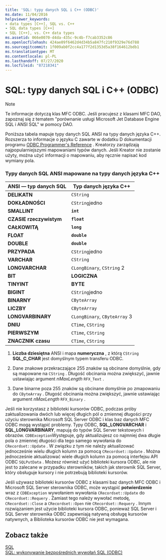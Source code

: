 ```yaml
---
title: 'SQL: typy danych SQL i C++ (ODBC)'
ms.date: 11/04/2016
helpviewer_keywords:
- data types [C++], SQL vs. C++
- SQL data types [C++]
- SQL [C++], vs. C++ data types
ms.assetid: 066e0070-d4da-435c-9c4b-f7cab3352c86
ms.openlocfilehash: 424ae09f6462d4d34b5a847fc210f9329e76d788
ms.sourcegitcommit: 1f009ab0f2cc4a177f2d1353d5a38f164612bdb1
ms.translationtype: MT
ms.contentlocale: pl-PL
ms.lasthandoff: 07/27/2020
ms.locfileid: "87218341"
---
```

# <a name="sql-sql-and-c-data-types-odbc"></a>SQL: typy danych SQL i C++ (ODBC)

> [!NOTE]
> Te informacje dotyczą klas MFC ODBC. Jeśli pracujesz z klasami MFC DAO, zapoznaj się z tematem "porównanie usługi Microsoft Jet Database Engine SQL i ANSI SQL" w pomocy DAO.

Poniższa tabela mapuje typy danych SQL ANSI na typy danych języka C++. Rozszerza to informacje o języku C zawarte w dodatku D dokumentacji programu [ODBC Programmer's Reference](/sql/odbc/reference/odbc-programmer-s-reference) . Kreatorzy zarządzają najpopularniejszymi mapowaniami typów danych. Jeśli Kreator nie zostanie użyty, można użyć informacji o mapowaniu, aby ręcznie napisać kod wymiany pola.

### <a name="ansi-sql-data-types-mapped-to-c-data-types"></a>Typy danych SQL ANSI mapowane na typy danych języka C++

|ANSI — typ danych SQL|Typ danych języka C++|
|------------------------|---------------------|
|**DELIKATN**|`CString`|
|**DOKŁADNOŚCI**|`CString`jedno|
|**SMALLINT**|**`int`**|
|**CZASIE rzeczywistym**|**`float`**|
|**CAŁKOWITĄ**|**`long`**|
|**FLOAT**|**`double`**|
|**DOUBLE**|**`double`**|
|**PRZYPADA**|`CString`jedno|
|**VARCHAR**|`CString`|
|**LONGVARCHAR**|`CLongBinary`, `CString` 2|
|**BIT**|**LOGICZNA**|
|**TINYINT**|**BYTE**|
|**BIGINT**|`CString`jedno|
|**BINARNY**|`CByteArray`|
|**LICZBY**|`CByteArray`|
|**LONGVARBINARY**|`CLongBinary`, `CByteArray` 3|
|**DNIU**|`CTime`, `CString`|
|**PIERWSZYM**|`CTime`, `CString`|
|**ZNACZNIK czasu**|`CTime`, `CString`|

1. **Liczba dziesiętna** ANSI i mapa **numeryczna** , z którą `CString` **SQL_C_CHAR** jest domyślnym typem transferu ODBC.

2. Dane znakowe przekraczające 255 znaków są obcinane domyślnie, gdy są mapowane na `CString` . Długość obcinania można zwiększyć, jawnie ustawiając argument *nMaxLength* `RFX_Text` .

3. Dane binarne poza 255 znaków są obcinane domyślnie po zmapowaniu do `CByteArray` . Długość obcinania można zwiększyć, jawnie ustawiając argument *nMaxLength* `RFX_Binary` .

Jeśli nie korzystasz z biblioteki kursorów ODBC, podczas próby zaktualizowania dwóch lub więcej długich pól o zmiennej długości przy użyciu sterownika Microsoft SQL Server ODBC i klas baz danych MFC ODBC mogą wystąpić problemy. Typy ODBC, **SQL_LONGVARCHAR** i **SQL_LONGVARBINARY**, mapują do typów SQL Server tekstowych i obrazów. `CDBException`Występuje, gdy aktualizujesz co najmniej dwa długie pola o zmiennej długości dla tego samego wywołania do `CRecordset::Update` . W związku z tym nie należy aktualizować jednocześnie wielu długich kolumn za pomocą `CRecordset::Update` . Można jednocześnie aktualizować wiele długich kolumn za pomocą interfejsu API ODBC `SQLPutData` . Możesz również użyć biblioteki kursora ODBC, ale nie jest to zalecane w przypadku sterowników, takich jak sterownik SQL Server, który obsługuje kursory i nie potrzebują biblioteki kursorów.

Jeśli używasz biblioteki kursorów ODBC z klasami baz danych MFC ODBC i Microsoft SQL Server sterownika ODBC, może wystąpić **potwierdzenie** wraz z `CDBException` wywołaniem wywołania `CRecordset::Update` do `CRecordset::Requery` . Zamiast tego należy wywołać metodę, `CRecordset::Close` a `CRecordset::Open` nie `CRecordset::Requery` . Innym rozwiązaniem jest użycie biblioteki kursora ODBC, ponieważ SQL Server i SQL Server sterownika ODBC zapewniają natywną obsługę kursorów natywnych, a Biblioteka kursorów ODBC nie jest wymagana.

## <a name="see-also"></a>Zobacz także

[SQL](../../data/odbc/sql.md)<br/>
[SQL: wykonywanie bezpośrednich wywołań SQL (ODBC)](../../data/odbc/sql-making-direct-sql-calls-odbc.md)

